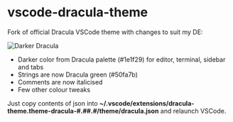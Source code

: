 # vscode-dracula-theme
Fork of official Dracula VSCode theme with changes to suit my DE:

![Darker Dracula](https://imgur.com/cpVEv9I)

- Darker color from Dracula palette (#1e1f29) for editor, terminal, sidebar and tabs
- Strings are now Dracula green (#50fa7b)
- Comments are now italicised
- Few other colour tweaks

Just copy contents of json into **~/.vscode/extensions/dracula-theme.theme-dracula-#.##.#/theme/dracula.json** and relaunch VSCode.
